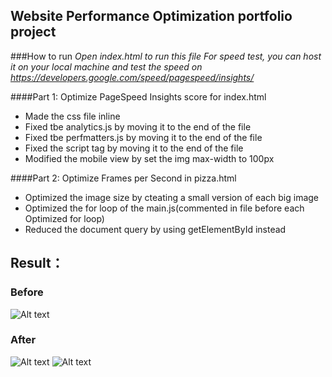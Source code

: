 ## Website Performance Optimization portfolio project
###How to run
*Open index.html to run this file*
*For speed test, you can host it on your local machine and test the speed on https://developers.google.com/speed/pagespeed/insights/*


####Part 1: Optimize PageSpeed Insights score for index.html
* Made the css file inline
* Fixed tbe analytics.js by moving it to the end of the file
* Fixed tbe perfmatters.js by moving it to the end of the file
* Fixed the script tag by moving it to the end of the file
* Modified the mobile view by set the img max-width to 100px


####Part 2: Optimize Frames per Second in pizza.html
* Optimized the image size by cteating a small version of each big image
* Optimized the for loop of the main.js(commented in file before each Optimized for loop)
* Reduced the document query by using getElementById instead

## Result：
### Before
![Alt text](https://github.com/pg707284828/WebOptimization/blob/master/result/before.png?raw=true "Before")
### After
![Alt text](https://github.com/pg707284828/WebOptimization/blob/master/result/speedresult1.png?raw=true "After")
![Alt text](https://github.com/pg707284828/WebOptimization/blob/master/result/speedresult2.png?raw=true "After")

